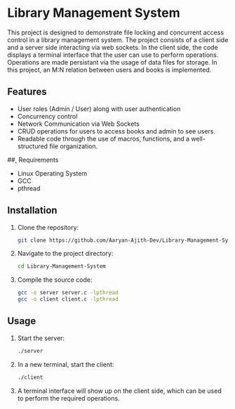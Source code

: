 # Library Management System

This project is designed to demonstrate file locking and concurrent access control in a library management system.
The project consists of a client side and a server side interacting via web sockets. In the client side, the code displays a terminal
interface that the user can use to perform operations. Operations are made persistant via the usage of data files for storage. In this project, an M:N relation between users and books is implemented.

## Features

- User roles (Admin / User) along with user authentication
- Concurrency control
- Network Communication via Web Sockets
- CRUD operations for users to access books and admin to see users.
- Readable code through the use of macros, functions, and a well-structured file organization.

##, Requirements

- Linux Operating System
- GCC
- pthread

## Installation

1. Clone the repository:

   ```bash
   git clone https://github.com/Aaryan-Ajith-Dev/Library-Management-System.git
   ```

2. Navigate to the project directory:

   ```bash
   cd Library-Management-System
   ```

3. Compile the source code:

   ```bash
   gcc -o server server.c -lpthread
   gcc -o client client.c -lpthread
   ```

## Usage

1. Start the server:

   ```bash
   ./server
   ```

2. In a new terminal, start the client:

   ```bash
   ./client
   ```

3. A terminal interface will show up on the client side, which can be used to perform the required operations.
